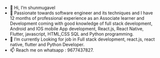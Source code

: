 - 👋 Hi, I’m shunmugavel
- 👀 Passionate towards software engineer and its techniques and I have 12 months of professional experience as an Associate learner and Development coming with good knowledge of full stack development, Android and IOS mobile App development, React.js, React Native, Flutter, javascript, HTML,CSS SQL and Python programming.
- 🌱 I’m currently Looking for job in Full stack development, react.js, react native, flutter and Python Developer.
- 📫 Reach me on whatsapp : 9677437827.

<!---
shunmugavel24/shunmugavel24 is a ✨ special ✨ repository because its `README.md` (this file) appears on your GitHub profile.
You can click the Preview link to take a look at your changes.
--->
